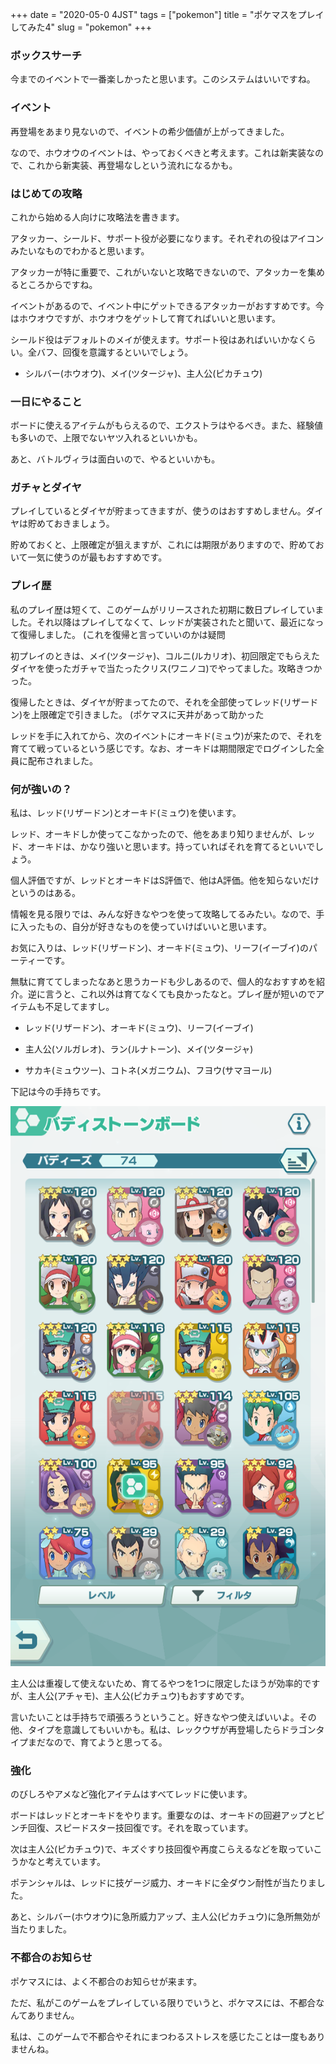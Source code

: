 +++
date = "2020-05-0 4JST"
tags = ["pokemon"]
title = "ポケマスをプレイしてみた4"
slug = "pokemon"
+++

### ボックスサーチ

今までのイベントで一番楽しかったと思います。このシステムはいいですね。

### イベント

再登場をあまり見ないので、イベントの希少価値が上がってきました。

なので、ホウオウのイベントは、やっておくべきと考えます。これは新実装なので、これから新実装、再登場なしという流れになるかも。

### はじめての攻略

これから始める人向けに攻略法を書きます。

アタッカー、シールド、サポート役が必要になります。それぞれの役はアイコンみたいなものでわかると思います。

アタッカーが特に重要で、これがいないと攻略できないので、アタッカーを集めるところからですね。

イベントがあるので、イベント中にゲットできるアタッカーがおすすめです。今はホウオウですが、ホウオウをゲットして育てればいいと思います。

シールド役はデフォルトのメイが使えます。サポート役はあればいいかなくらい。全バフ、回復を意識するといいでしょう。

- シルバー(ホウオウ)、メイ(ツタージャ)、主人公(ピカチュウ)

### 一日にやること

ボードに使えるアイテムがもらえるので、エクストラはやるべき。また、経験値も多いので、上限でないヤツ入れるといいかも。

あと、バトルヴィラは面白いので、やるといいかも。

### ガチャとダイヤ

プレイしているとダイヤが貯まってきますが、使うのはおすすめしません。ダイヤは貯めておきましょう。

貯めておくと、上限確定が狙えますが、これには期限がありますので、貯めておいて一気に使うのが最もおすすめです。

### プレイ歴

私のプレイ歴は短くて、このゲームがリリースされた初期に数日プレイしていました。それ以降はプレイしてなくて、レッドが実装されたと聞いて、最近になって復帰しました。 (これを復帰と言っていいのかは疑問

初プレイのときは、メイ(ツタージャ)、コルニ(ルカリオ)、初回限定でもらえたダイヤを使ったガチャで当たったクリス(ワニノコ)でやってました。攻略きつかった。

復帰したときは、ダイヤが貯まってたので、それを全部使ってレッド(リザードン)を上限確定で引きました。 (ポケマスに天井があって助かった

レッドを手に入れてから、次のイベントにオーキド(ミュウ)が来たので、それを育てて戦っているという感じです。なお、オーキドは期間限定でログインした全員に配布されました。

### 何が強いの？

私は、レッド(リザードン)とオーキド(ミュウ)を使います。

レッド、オーキドしか使ってこなかったので、他をあまり知りませんが、レッド、オーキドは、かなり強いと思います。持っていればそれを育てるといいでしょう。

個人評価ですが、レッドとオーキドはS評価で、他はA評価。他を知らないだけというのはある。

情報を見る限りでは、みんな好きなやつを使って攻略してるみたい。なので、手に入ったもの、自分が好きなものを使っていけばいいと思います。

お気に入りは、レッド(リザードン)、オーキド(ミュウ)、リーフ(イーブイ)のパーティーです。

無駄に育ててしまったなあと思うカードも少しあるので、個人的なおすすめを紹介。逆に言うと、これ以外は育てなくても良かったなと。プレイ歴が短いのでアイテムも不足してますし。

- レッド(リザードン)、オーキド(ミュウ)、リーフ(イーブイ)

- 主人公(ソルガレオ)、ラン(ルナトーン)、メイ(ツタージャ)

- サカキ(ミュウツー)、コトネ(メガニウム)、フヨウ(サマヨール)

下記は今の手持ちです。

![](https://github.com/syui/mstdn.page/raw/master/img/mastodon/media_attachments/files/000/000/009/small/dbb05481006b2f9c.png)

主人公は重複して使えないため、育てるやつを1つに限定したほうが効率的ですが、主人公(アチャモ)、主人公(ピカチュウ)もおすすめです。

言いたいことは手持ちで頑張ろうということ。好きなやつ使えばいいよ。その他、タイプを意識してもいいかも。私は、レックウザが再登場したらドラゴンタイプまだなので、育てようと思ってる。

### 強化

のびしろやアメなど強化アイテムはすべてレッドに使います。

ボードはレッドとオーキドをやります。重要なのは、オーキドの回避アップとピンチ回復、スピードスター技回復です。それを取っています。

次は主人公(ピカチュウ)で、キズぐすり技回復や再度こらえるなどを取っていこうかなと考えています。

ポテンシャルは、レッドに技ゲージ威力、オーキドに全ダウン耐性が当たりました。

あと、シルバー(ホウオウ)に急所威力アップ、主人公(ピカチュウ)に急所無効が当たりました。

### 不都合のお知らせ

ポケマスには、よく不都合のお知らせが来ます。

ただ、私がこのゲームをプレイしている限りでいうと、ポケマスには、不都合なんてありません。

私は、このゲームで不都合やそれにまつわるストレスを感じたことは一度もありませんね。
